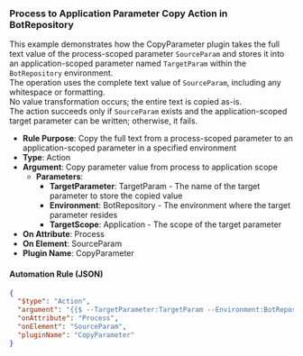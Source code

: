 ### Process to Application Parameter Copy Action in BotRepository

This example demonstrates how the CopyParameter plugin takes the full text value of the process-scoped parameter `SourceParam` and stores it into an application-scoped parameter named `TargetParam` within the `BotRepository` environment.  
The operation uses the complete text value of `SourceParam`, including any whitespace or formatting.  
No value transformation occurs; the entire text is copied as-is.  
The action succeeds only if `SourceParam` exists and the application-scoped target parameter can be written; otherwise, it fails.

- **Rule Purpose**: Copy the full text from a process-scoped parameter to an application-scoped parameter in a specified environment  
- **Type**: Action  
- **Argument**: Copy parameter value from process to application scope  
  - **Parameters**:  
    - **TargetParameter**: TargetParam - The name of the target parameter to store the copied value  
    - **Environment**: BotRepository - The environment where the target parameter resides  
    - **TargetScope**: Application - The scope of the target parameter  
- **On Attribute**: Process  
- **On Element**: SourceParam  
- **Plugin Name**: CopyParameter  

#### Automation Rule (JSON)

```json
{
  "$type": "Action",
  "argument": "{{$ --TargetParameter:TargetParam --Environment:BotRepository --TargetScope:Application}}",
  "onAttribute": "Process",
  "onElement": "SourceParam",
  "pluginName": "CopyParameter"
}
```
